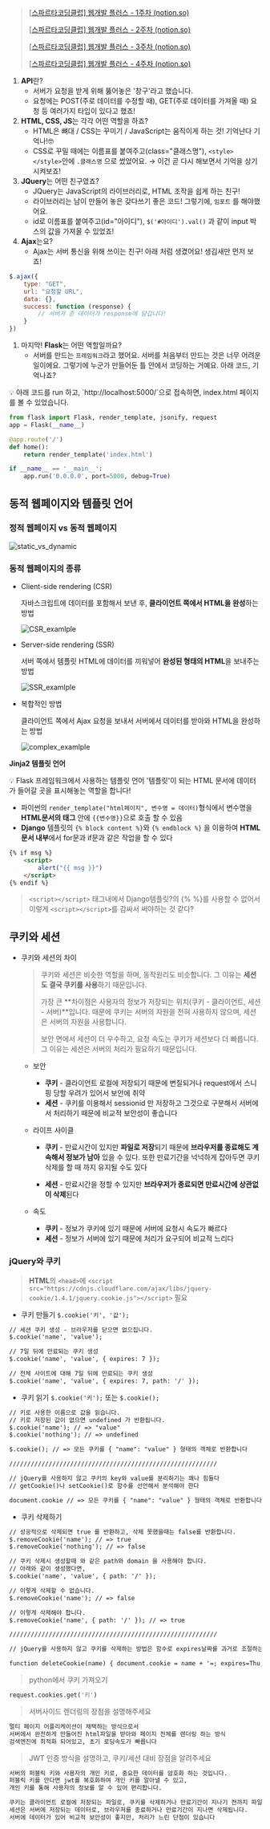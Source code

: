 > [[스파르타코딩클럽\] 웹개발 플러스 - 1주차 (notion.so)](https://www.notion.so/1-9d5e4a49113a4cc4990aaddfe17a17e5)
>
> [[스파르타코딩클럽\] 웹개발 플러스 - 2주차 (notion.so)](https://www.notion.so/2-8218e41923f748a590c9ce4645e307bd)
>
> [[스파르타코딩클럽\] 웹개발 플러스 - 3주차 (notion.so)](https://www.notion.so/3-886885172e3343ae93ed43e0eada22a7)
>
> [[스파르타코딩클럽\] 웹개발 플러스 - 4주차 (notion.so)](https://www.notion.so/4-fdcb0566b88e4305bebc8b6817ccedbb)



1. **API**란?
   - 서버가 요청을 받게 위해 뚫어놓은 '창구'라고 했습니다.
   - 요청에는 POST(주로 데이터를 수정할 때), GET(주로 데이터를 가져올 때) 요청 등 여러가지 타입이 있다고 했죠!
2. **HTML, CSS, JS**는 각각 어떤 역할을 하죠?
   - HTML은 뼈대 / CSS는 꾸미기 / JavaScript는 움직이게 하는 것! 기억난다 기억나!🤓
   - CSS로 꾸밀 때에는 이름표를 붙여주고(class="클래스명"), `<style></style>`안에 `.클래스명` 으로 썼었어요. → 이건 곧 다시 해보면서 기억을 상기시켜보죠!
3. **JQuery**는 어떤 친구였죠?
   - JQuery는 JavaScript의 라이브러리로, HTML 조작을 쉽게 하는 친구!
   - 라이브러리는 남이 만들어 놓은 갖다쓰기 좋은 코드! 그렇기에, `임포트` 를 해야했어요.
   - id로 이름표를 붙여주고(id="아이디"), `$('#아이디').val()` 과 같이 input 박스의 값을 가져올 수 있었죠!
4. **Ajax**는요?
   - Ajax는 서버 통신을 위해 쓰이는 친구! 아래 처럼 생겼어요! 생김새만 먼저 보죠!

```jsx
$.ajax({
    type: "GET",
    url: "요청할 URL",
    data: {},
    success: function (response) {
        // 서버가 준 데이터가 response에 담깁니다!
    }
})
```

1. 마지막! **Flask**는 어떤 역할일까요?
   - 서버를 만드는 `프레임워크`라고 했어요. 서버를 처음부터 만드는 것은 너무 어려운 일이에요. 그렇기에 누군가 만들어둔 틀 안에서 코딩하는 거예요. 아래 코드, 기억나죠?

<aside> 💡 아래 코드를 run 하고, `http://localhost:5000/`으로 접속하면, index.html 페이지를 볼 수 있었습니다.</aside>

```python
from flask import Flask, render_template, jsonify, request
app = Flask(__name__)

@app.route('/')
def home():
    return render_template('index.html')

if __name__ == '__main__':
    app.run('0.0.0.0', port=5000, debug=True)
```



## 동적 웹페이지와 템플릿 언어

### 정적 웹페이지 vs 동적 웹페이지

![static_vs_dynamic](md-images/static_vs_dynamic.png)



### 동적 웹페이지의 종류

- Client-side rendering (CSR)

  자바스크립트에 데이터를 포함해서 보낸 후, **클라이언트 쪽에서 HTML을 완성**하는 방법

  ![CSR_examlple](md-images/CSR_examlple.png)

- Server-side rendering (SSR)

  서버 쪽에서 템플릿 HTML에 데이터를 끼워넣어 **완성된 형태의 HTML**을 보내주는 방법

  ![SSR_examlple](md-images/SSR_examlple.png)

- 복합적인 방법

  클라이언트 쪽에서 Ajax 요청을 보내서 서버에서 데이터를 받아와 HTML을 완성하는 방법

  ![complex_examlple](md-images/complex_examlple.png)



**Jinja2 템플릿 언어**

<aside> 💡 Flask 프레임워크에서 사용하는 템플릿 언어 '템플릿'이 되는 HTML 문서에 데이터가 들어갈 곳을 표시해놓는 역할을 합니다!</aside>

- 파이썬의 `render_template("html페이지", 변수명 = 데이터)`형식에서 변수명을
  **HTML문서의 태그** 안에 `{{변수명}}`으로 호출 할 수 있음
- **Django** 템플릿의 `{% block content %}`와 `{% endblock %}` 을 이용하여 **HTML문서 내부**에서 for문과 if문과 같은 작업을 할 수 있다

```html
{% if msg %}
    <script>
        alert("{{ msg }}")
    </script>
{% endif %}
```

> `<script></script>` 태그내에서 Django템플릿?의 {% %}를 사용할 수 없어서 이렇게 `<script></script>`를 감싸서 써야하는 것 같다?



## 쿠키와 세션

- 쿠키와 세션의 차이

  > 쿠키와 세션은 비슷한 역할을 하며, 동작원리도 비슷합니다. 그 이유는 **세션도 결국 쿠키를 사용**하기 때문입니다.
  >
  > 가장 큰 **차이점은 사용자의 정보가 저장되는 위치(쿠키 - 클라이언트, 세션 - 서버)**입니다.
  > 때문에 쿠키는 서버의 자원을 전혀 사용하지 않으며, 세션은 서버의 자원을 사용합니다.
  >
  > 보안 면에서 세션이 더 우수하고,
  > 요청 속도는 쿠키가 세션보다 더 빠릅니다. 그 이유는 세션은 서버의 처리가 필요하기 때문입니다.

  - 보안
    - **쿠키** - 클라이언트 로컬에 저장되기 때문에 변질되거나 request에서 스니핑 당할 우려가 있어서 보안에 취약
    - **세션** - 쿠키를 이용해서 sessionid 만 저장하고 그것으로 구분해서 서버에서 처리하기 때문에 비교적 보안성이 좋습니다

  - 라이프 사이클

    - **쿠키** - 만료시간이 있지만 **파일로 저장**되기 때문에 **브라우저를 종료해도 계속해서 정보가 남아** 있을 수 있다. 또한 만료기간을 넉넉하게 잡아두면 쿠키삭제를 할 때 까지 유지될 수도 있다

    - **세션** - 만료시간을 정할 수 있지만 **브라우저가 종료되면 만료시간에 상관없이 삭제**된다

  - 속도
    - **쿠키** - 정보가 쿠키에 있기 때문에 서버에 요청시 속도가 빠르다
    - **세션** - 정보가 서버에 있기 때문에 처리가 요구되어 비교적 느리다



### jQuery와 쿠키

> **HTML**의 `<head>`에
> `<script src="https://cdnjs.cloudflare.com/ajax/libs/jquery-cookie/1.4.1/jquery.cookie.js"></script>` 필요



- 쿠키 만들기 `$.cookie('키', '값');`

```html
// 세션 쿠키 생성 - 브라우저를 닫으면 없으집니다.
$.cookie('name', 'value');

// 7일 뒤에 만료되는 쿠키 생성
$.cookie('name', 'value', { expires: 7 });

// 전체 사이트에 대해 7일 뒤에 만료되는 쿠키 생성
$.cookie('name', 'value', { expires: 7, path: '/' });

```



- 쿠키 읽기 `$.cookie('키');` 또는 `$.cookie();`

```html
// 키로 사용한 이름으로 값을 읽습니다.
// 키로 저장된 값이 없으면 undefined 가 반환됩니다.
$.cookie('name'); // => "value"
$.cookie('nothing'); // => undefined

$.cookie(); // => 모든 쿠키를 { "name": "value" } 형태의 객체로 반환합니다

//////////////////////////////////////////////////////////

// jQuery를 사용하지 않고 쿠키의 key와 value를 분리하기는 꽤나 힘들다
// getCookie()나 setCookie()로 함수를 선언해서 분석해야 한다

document.cookie // => 모든 쿠키를 { "name": "value" } 형태의 객체로 반환합니다
```



- 쿠키 삭제하기

```html
// 성공적으로 삭제되면 true 를 반환하고, 삭제 못했을때는 false를 반환합니다.
$.removeCookie('name'); // => true
$.removeCookie('nothing'); // => false

// 쿠키 삭제시 생성할때 와 같은 path와 domain 을 사용해야 합니다.
// 아래와 같이 생성했다면,
$.cookie('name', 'value', { path: '/' });

// 이렇게 삭제할 수 없습니다.
$.removeCookie('name'); // => false

// 이렇게 삭제해야 합니다.
$.removeCookie('name', { path: '/' }); // => true

//////////////////////////////////////////////////////////

// jQuery를 사용하지 않고 쿠키를 삭제하는 방법은 함수로 expires날짜를 과거로 조절하는 방법밖에 없다

function deleteCookie(name) { document.cookie = name + '=; expires=Thu, 01 Jan 1970 00:00:01 GMT;'; }
```



> python에서 쿠키 가져오기

```python
request.cookies.get('키')
```







> 서버사이드 렌더링의 장점을 설명해주세요

```html
멀티 페이지 어플리케이션이 채택하는 방식으로서
서버에서 완전하게 만들어진 html파일을 받아와 페이지 전체를 렌더링 하는 방식
검색엔진에 최적화 되어있고, 초기 로딩속도가 빠릅니다
```



> JWT 인증 방식을 설명하고, 쿠키/세션 대비 장점을 알려주세요

```html
서버의 퍼블릭 키와 사용자의 개인 키로, 중요한 데이터를 암호화 하는 것입니다.
퍼블릭 키를 안다면 jwt를 복호화하여 개인 키를 알아낼 수 있고,
개인 키를 통해 사용자의 정보를 알 수 있어 편리합니다.

쿠키는 클라이언트 로컬에 저장되는 파일로, 쿠키를 삭제하거나 만료기간이 지나기 전까지 파일이 남아있기에 브라우저를 종료해도 계속해서 정보가 남아있을 수 있습니다. 로컬에 저장되기에 서버에 요청시 속도가 빠른 장점이 있지만, 보안에 취약합니다
세션은 서버에 저장되는 데이터로, 브라우저를 종료하거나 만료기간이 지나면 삭제됩니다.
서버에 데이터가 있어 비교적 보안성이 좋지만, 처리가 느린 단점이 있습니다
```

